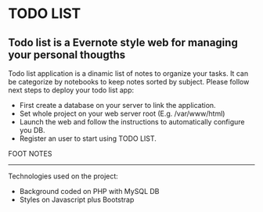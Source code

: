 TODO LIST
=========

Todo list is a Evernote style web for managing your personal thougths
---------------------------------------------------------------------

Todo list application is a dinamic list of notes to organize your tasks. It can be categorize by notebooks to keep notes sorted by subject.
Please follow next steps to deploy your todo list app:

- First create a database on your server to link the application.
- Set whole project on your web server root (E.g. /var/www/html)
- Launch the web and follow the instructions to automatically configure you DB.
- Register an user to start using TODO LIST.

FOOT NOTES
**********
Technologies used on the project:
- Background coded on PHP with MySQL DB
- Styles on Javascript plus Bootstrap